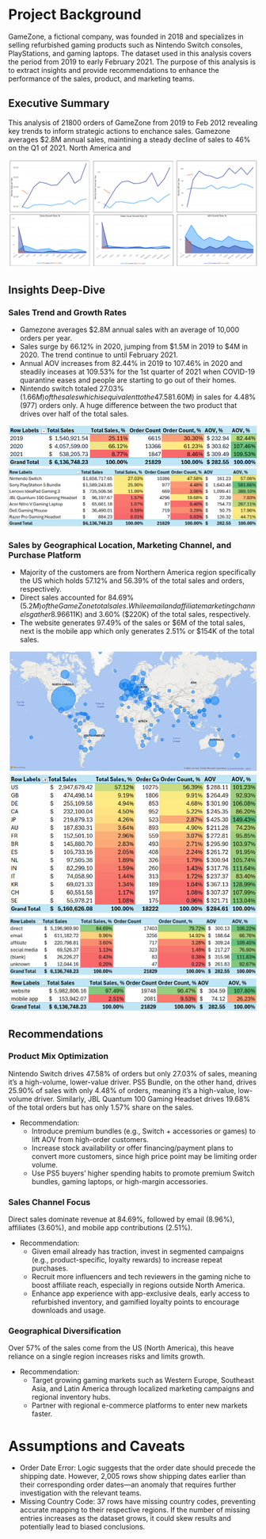 # Project Background 
GameZone, a fictional company, was founded in 2018 and specializes in selling refurbished gaming products such as Nintendo Switch consoles, PlayStations, and gaming laptops. The dataset used in this analysis covers the period from 2019 to early February 2021. The purpose of this analysis is to extract insights and provide recommendations to enhance the performance of the sales, product, and marketing teams.

## Executive Summary 
This analysis of 21800 orders of GameZone from 2019 to Feb 2012 revealing key trends to inform strategic actions to enchance sales. Gamezone averages $2.8M annual sales, maintining a steady decline of sales to 46% on the Q1 of 2021. North America and 

![image](https://github.com/LeeUNel/GameZome-Analysis/blob/d7639b15ee6d930cf9eff0f3f8bb5b46eccc894e/Annual%20Sales%2C%20Order%2C%20AOV%20Trend.png)

## Insights Deep-Dive
### Sales Trend and Growth Rates
- Gamezone averages $2.8M annual sales with an average of 10,000 orders per year.
- Sales surge by 66.12% in 2020, jumping from $1.5M in 2019 to $4M in 2020. The trend continue to until February 2021.
- Annual AOV increases from 82.44% in 2019 to 107.46% in 2020 and steadily inceases at 109.53% for the 1st quarter of 2021 when COVID-19 quarantine eases and people are starting to go out of their homes.
- Nintendo switch totaled 27.03% ($1.66M) of the sales which is equivalent to the 47.58% (10K) of the total orders. On the other hand, Sony Playstation 5 Bundle accumulated 25.90% ($1.60M) in sales for 4.48% (977) orders only. A huge difference between the two product that drives over half of the total sales.
  
![image](https://github.com/LeeUNel/GameZome-Analysis/blob/main/Annual%20Sales,%20Order,%20AOV.png?raw=true)
![image](https://github.com/LeeUNel/GameZome-Analysis/blob/6d805b576cd64cea6549e37bb328e38a1ad3e25b/Most%20Sold%20Products.png?raw=true)

 ### Sales by Geographical Location, Marketing Channel, and Purchase Platform
- Majority of the customers are from Northern America region specifically the US which holds 57.12% and 56.39% of the total sales and orders, respectively.
- Direct sales accounted for 84.69% ($5.2M) of the GameZone total sales. While email and affiliate marketing  channels gather 8.96% ($611K) and 3.60% ($220K) of the total sales, respectively. 
- The website generates 97.49% of the sales or $6M of the total sales, next is the mobile app which only generates 2.51% or $154K of the total sales.
  
![image](https://github.com/LeeUNel/GameZome-Analysis/blob/141b95b4db17673c1c052d0e49135d596b9c4558/Geographic%20Location%20Map.png)
![image](https://github.com/LeeUNel/GameZome-Analysis/blob/23dc78c9ade764f7d11c376b96484293e7cff3dd/Geographic%20Location.png)
![image](https://github.com/LeeUNel/GameZome-Analysis/blob/23dc78c9ade764f7d11c376b96484293e7cff3dd/Marrketing%20Channels.png)
![image](https://github.com/LeeUNel/GameZome-Analysis/blob/f7535ad08987bfe35954c36547f130d708c485b2/Purchase%20Platform.png)

## Recommendations 
### Product Mix Optimization
Nintendo Switch drives 47.58% of orders but only 27.03% of sales, meaning it’s a high-volume, lower-value driver. PS5 Bundle, on the other hand, drives 25.90% of sales with only 4.48% of orders, meaning it’s a high-value, low-volume driver. Similarly, JBL Quantum 100 Gaming Headset drives 19.68% of the total orders but has only 1.57% share on the sales. 
- Recommendation:
  - Introduce premium bundles (e.g., Switch + accessories or games) to lift AOV from high-order customers.
  - Increase stock availability or offer financing/payment plans to convert more customers, since high price point may be limiting order volume.
  - Use PS5 buyers’ higher spending habits to promote premium Switch bundles, gaming laptops, or high-margin accessories.
### Sales Channel Focus 
Direct sales dominate revenue at 84.69%, followed by email (8.96%), affiliates (3.60%), and mobile app contributions (2.51%).
- Recommendation:
  - Given email already has traction, invest in segmented campaigns (e.g., product-specific, loyalty rewards) to increase repeat purchases.
  - Recruit more influencers and tech reviewers in the gaming niche to boost affiliate reach, especially in regions outside North America.
  - Enhance app experience with app-exclusive deals, early access to refurbished inventory, and gamified loyalty points to encourage downloads and usage.
### Geographical Diversification
Over 57% of the sales come from the US (North America), this heave reliance on a single region increases risks and limits growth. 
- Recommendation:
  - Target growing gaming markets such as Western Europe, Southeast Asia, and Latin America through localized marketing campaigns and regional inventory hubs.
  -  Partner with regional e-commerce platforms to enter new markets faster.
 
# Assumptions and Caveats
- Order Date Error: Logic suggests that the order date should precede the shipping date. However, 2,005 rows show shipping dates earlier than their corresponding order dates—an anomaly that requires further investigation with the relevant teams.
- Missing Country Code: 37 rows have missing country codes, preventing accurate mapping to their respective regions. If the number of missing entries increases as the dataset grows, it could skew results and potentially lead to biased conclusions.
